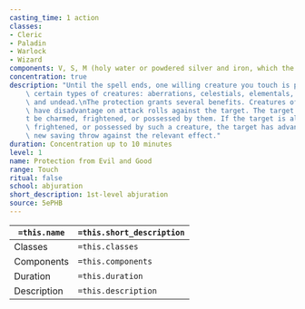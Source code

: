```yaml
---
casting_time: 1 action
classes:
- Cleric
- Paladin
- Warlock
- Wizard
components: V, S, M (holy water or powdered silver and iron, which the spell consumes)
concentration: true
description: "Until the spell ends, one willing creature you touch is protected against\
    \ certain types of creatures: aberrations, celestials, elementals, fey, fiends,\
    \ and undead.\nThe protection grants several benefits. Creatures of those types\
    \ have disadvantage on attack rolls against the target. The target also can\u2019\
    t be charmed, frightened, or possessed by them. If the target is already charmed,\
    \ frightened, or possessed by such a creature, the target has advantage on any\
    \ new saving throw against the relevant effect."
duration: Concentration up to 10 minutes
level: 1
name: Protection from Evil and Good
range: Touch
ritual: false
school: abjuration
short_description: 1st-level abjuration
source: 5ePHB
---
```


| `=this.name` | `=this.short_description` |
| ------------ | ------------------------- |
| Classes      | `=this.classes`           |
| Components   | `=this.components`        |
| Duration     | `=this.duration`          |
| Description  | `=this.description`       |
